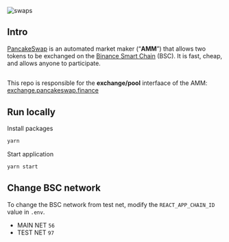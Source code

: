 ![swaps](https://aeroswap.vercel.app/images/Swap.png)

## Intro

[PancakeSwap](https://pancakeswap.finance/) is an automated market maker (“**AMM**”) that allows two tokens to be exchanged on the [Binance Smart Chain](https://www.binance.org/en/smartChain) (BSC). It is fast, cheap, and allows anyone to participate.

##

This repo is responsible for the **exchange/pool** interfaace of the AMM: [exchange.pancakeswap.finance](https://exchange.pancakeswap.finance/)

## Run locally

Install packages

```js
yarn
```

Start application

```js
yarn start
```

## Change BSC network

To change the BSC network from test net, modify the `REACT_APP_CHAIN_ID` value in `.env`.

- MAIN NET `56`
- TEST NET `97`
